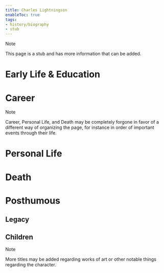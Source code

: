 ```yaml
---
title: Charles Lightningson
enableToc: true
tags:
- history/biography
- stub
---
```


> [!note]
> This page is a stub and has more information that can be added.

# Early Life & Education

# Career

> [!note]
> Career, Personal Life, and Death may be completely forgone in favor of a different way of organizing the page, for instance in order of important events through their life.
# Personal Life

# Death

# Posthumous
## Legacy

## Children

> [!note]
> More titles may be added regarding works of art or other notable things regarding the character.

